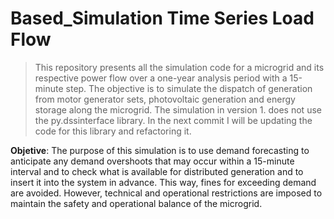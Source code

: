 # Based_Simulation Time Series Load Flow

> This repository presents all the simulation code for a microgrid and its respective power flow over a one-year analysis period with a 15-minute step. The objective is to simulate the dispatch of generation from motor generator sets, photovoltaic generation and energy storage along the microgrid. The simulation in version 1. does not use the py.dssinterface library. In the next commit I will be updating the code for this library and refactoring it.

**Objetive**: The purpose of this simulation is to use demand forecasting to anticipate any demand overshoots that may occur within a 15-minute interval and to check what is available for distributed generation and to insert it into the system in advance. This way, fines for exceeding demand are avoided. However, technical and operational restrictions are imposed to maintain the safety and operational balance of the microgrid.